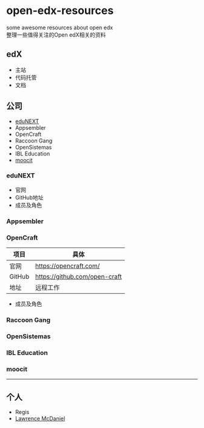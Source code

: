 # open-edx-resources
some awesome resources about open edx  
整理一些值得关注的Open edX相关的资料

## edX
- 主站
- 代码托管
- 文档


## 公司

- [eduNEXT](#eduNEXT)
- Appsembler
- OpenCraft
- Raccoon Gang
- OpenSistemas
- IBL Education
- [moocit](#moocit)

### <span id="eduNEXT">eduNEXT</span>
- 官网
- GitHub地址
- 成员及角色

### Appsembler

### OpenCraft
项目 | 具体
---|---
官网 | https://opencraft.com/
GitHub | https://github.com/open-craft
地址 | 远程工作

- 成员及角色

### Raccoon Gang

### OpenSistemas

### IBL Education

### <span id="moocit">moocit</span>


---

## 个人

- Regis
- [Lawrence McDaniel](https://lawrencemcdaniel.com/)
